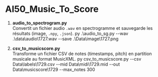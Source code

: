 # AI50_Music_To_Score


1. **audio_to_spectrogram.py**  
    Convertit un fichier audio `.wav` en spectrogramme et sauvegarde les résultats (image, `.npy`, `.json`).
    py .\audio_to_sg.py --wav .\data\audio\1727.wav --save .\Data\image\1727.png    

2. **csv_to_musicscore.py**  
   Transforme un fichier CSV de notes (timestamps, pitch) en partition musicale au format MusicXML.
    py csv_to_musicscore.py --csv Data\labels\1729.csv --mid Data\midi\1729.mid --out Data\musicscore\1729 --max_notes 300
